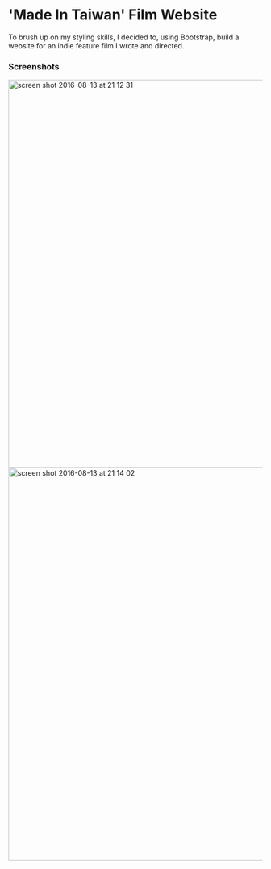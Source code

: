 # 'Made In Taiwan' Film Website

To brush up on my styling skills, I decided to, using Bootstrap, build a website for an indie feature film I wrote and directed.

### Screenshots

<img width="770" alt="screen shot 2016-08-13 at 21 12 31" src="https://cloud.githubusercontent.com/assets/18581870/17645339/1cf99c0e-619b-11e6-8ae1-ab4183f3343b.png">

<img width="780" alt="screen shot 2016-08-13 at 21 14 02" src="https://cloud.githubusercontent.com/assets/18581870/17645433/ecb814fa-619d-11e6-8a5b-d92764a1b8c6.png">
